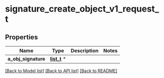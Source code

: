 # signature_create_object_v1_request_t

## Properties
Name | Type | Description | Notes
------------ | ------------- | ------------- | -------------
**a_obj_signature** | [**list_t**](signature_request_compound.md) \* |  | 

[[Back to Model list]](../README.md#documentation-for-models) [[Back to API list]](../README.md#documentation-for-api-endpoints) [[Back to README]](../README.md)


